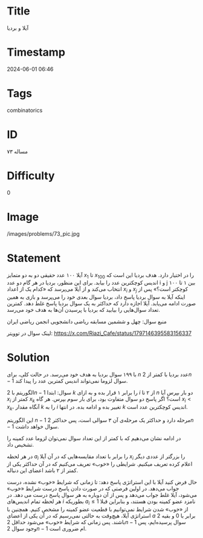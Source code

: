 # Title
آیلا و بردیا
# Timestamp
2024-06-01 06:46
# Tags
combinatorics
# ID
مساله ۷۳
# Difficulty
0
# Image
/images/problems/73_pic.jpg
# Statement
آیلا ۱۰۰ عدد حقیقی دو به دو متمایز $x_1‏$‎ تا $x_{100}‏$‎ را در اختیار دارد. هدف بردیا این است که اندیس کوچکترین عدد را بیابد. برای این منظور، بردیا در هر گام دو عدد i و j بین ۱ تا ۱۰۰ انتخاب می‌کند و از آیلا می‌پرسد که «کدام یک از اعداد $x_i$ و $x_j‏$‎ کوچکتر است؟» پس از اینکه آیلا به سوال بردیا پاسخ داد، بردیا سوال بعدی خود را می‌پرسد و بازی به همین صورت ادامه می‌یابد. آیلا اجازه دارد که حداکثر به یک سوال بردیا پاسخ غلط دهد. کمترین تعداد سوال‌هایی را بیابید که بردیا با پرسیدن آن‌ها به هدف خود می‌رسد.

منبع سوال: چهل و ششمین مسابقه ریاضی دانشجویی انجمن ریاضی ایران

لینک سوال در توویتر: https://x.com/Riazi_Cafe/status/1797146395583156337

# Solution

با ۱۹۹ سوال بردیا به هدف خود می‌رسد. در حالت کلی، برای $n$ عدد بردیا با کمتر از $2n-1‏$‎ سوال لزوما نمی‌تواند اندیس کمترین عدد را پیدا کند.

الگوریتم با $2n-1‏$‎ سوال: ابتدا $k$ را برابر ۱ قرار بده و به ازای $i$ از ۲ تا $n$ دو بار بپرس آیا $‏x_i‏$‎‎ کمتر از $x_k$ است؟ اگر پاسخ دو سوال متفاوت بود، برای بار سوم بپرس. هر گاه $x_i < x_k$، آنگاه مقدار $k$ را به $i$ تغییر بده و ادامه بده. در انتها $k$ اندیس کوچکترین عدد است.

این الگوریتم $n-1‏$‎ مرحله دارد و حداکثر یک مرحله‌ی آن ۳ سوالی است، پس حداکثر $2n-1‏$‎ سوال خواهد داشت.

در ادامه نشان می‌دهیم که با کمتر از این تعداد سوال نمی‌توان لزوما عدد کمینه را تشخیص داد.

در هر لحظه $a_i‏$‎ را برابر با تعداد مقایسه‌هایی که در آن آیلا $x_i$ را بزرگتر از عددی دیگر اعلام کرده تعریف میکنیم.  شرایطی را «خوب» تعریف می‌کنیم که در آن حداکثر یکی از اعضای این دنباله‌‎ کمتر از ۲ باشد.

حال فرض کنید آیلا با این استراتژی پاسخ دهد: تا زمانی که شرایط «خوب» نشده، درست جواب می‌دهد. در اولین فرصتی که در صورت دادن پاسخ درست شرایط «خوب» می‌شود، آیلا غلط جواب می‌دهد  و پس از آن دوباره به هر سوال پاسخ درست می دهد. در هر لحظه تمام اندیس‌های $i$ بطوریکه $a_i \le 1‏$‎ نامزد عضو کمینه بودن هستند، و بنابراین قبلا از «خوب» شدن شرایط نمی‌توانیم با قطعیت عضو کمینه را مشخص کنیم. همچنین با استراتژی آیلا، هیچ‌وقت به حالتی نمی‌رسیم که در آن یکی از اعضای $a$ برابر با 0 و بقیه 2 باشند. پس زمانی که شرایط «خوب» می‌شود حداقل $2n-1‏$‎ سوال پرسیده‌ایم، پس وجود سوال $‏2n-1‏$‎ ام ضروری است.
